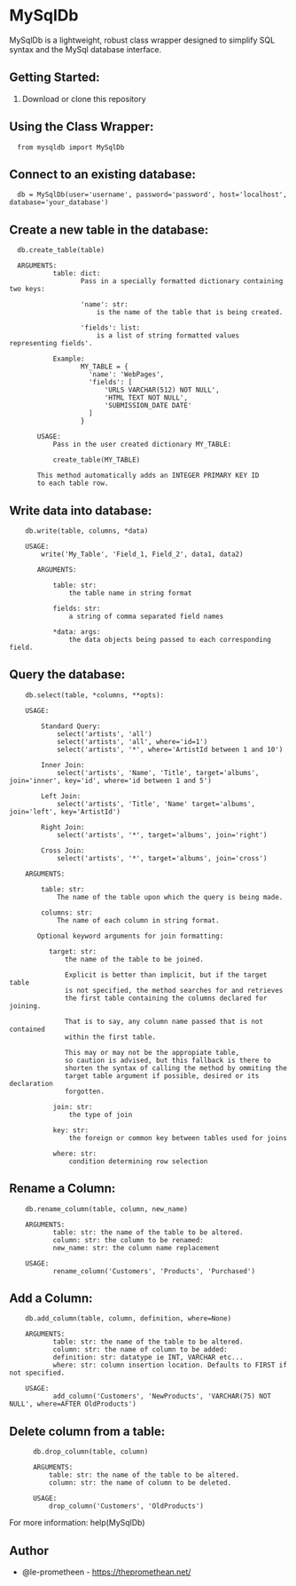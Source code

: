 # MySqlDb

MySqlDb is a lightweight, robust class wrapper designed to simplify SQL syntax and the MySql
database interface. 

## Getting Started:

1. Download or clone this repository


## Using the Class Wrapper:
     
      from mysqldb import MySqlDb
      
      
## Connect to an existing database:

      db = MySqlDb(user='username', password='password', host='localhost', database='your_database')
      

## Create a new table in the database:
      
      db.create_table(table)
      
      ARGUMENTS:
               table: dict:
                      Pass in a specially formatted dictionary containing two keys:

                      'name': str: 
                          is the name of the table that is being created.

                      'fields': list: 
                          is a list of string formatted values representing fields'.

               Example:
                      MY_TABLE = {
                        'name': 'WebPages',
                        'fields': [
                            'URLS VARCHAR(512) NOT NULL',
                            'HTML TEXT NOT NULL',
                            'SUBMISSION_DATE DATE'
                        ]
                      }

           USAGE:
               Pass in the user created dictionary MY_TABLE:

               create_table(MY_TABLE)

           This method automatically adds an INTEGER PRIMARY KEY ID
           to each table row.
           
           
## Write data into database:

        db.write(table, columns, *data)
        
        USAGE:
            write('My_Table', 'Field_1, Field_2', data1, data2)

           ARGUMENTS:
           
               table: str: 
                   the table name in string format
                   
               fields: str: 
                   a string of comma separated field names 
                   
               *data: args: 
                   the data objects being passed to each corresponding field.
                   
                   
## Query the database:

        db.select(table, *columns, **opts):
        
        USAGE:
        
            Standard Query:
                select('artists', 'all')
                select('artists', 'all', where='id=1')
                select('artists', '*', where='ArtistId between 1 and 10')

            Inner Join:
                select('artists', 'Name', 'Title', target='albums', join='inner', key='id', where='id between 1 and 5')

            Left Join:
                select('artists', 'Title', 'Name' target='albums', join='left', key='ArtistId')

            Right Join:
                select('artists', '*', target='albums', join='right')

            Cross Join:
                select('artists', '*', target='albums', join='cross')
                
        ARGUMENTS:

            table: str:
                The name of the table upon which the query is being made.
                
            columns: str:
                The name of each column in string format.

           Optional keyword arguments for join formatting:

              target: str: 
                  the name of the table to be joined.

                  Explicit is better than implicit, but if the target table
                  is not specified, the method searches for and retrieves
                  the first table containing the columns declared for joining.

                  That is to say, any column name passed that is not contained
                  within the first table.

                  This may or may not be the appropiate table,
                  so caution is advised, but this fallback is there to
                  shorten the syntax of calling the method by ommiting the
                  target table argument if possible, desired or its declaration
                  forgotten.

               join: str: 
                   the type of join
                   
               key: str: 
                   the foreign or common key between tables used for joins
                   
               where: str: 
                   condition determining row selection
                   
               
 ## Rename a Column:

        db.rename_column(table, column, new_name)
        
        ARGUMENTS:
               table: str: the name of the table to be altered.
               column: str: the column to be renamed:
               new_name: str: the column name replacement 

        USAGE:
               rename_column('Customers', 'Products', 'Purchased')
               
         
 ## Add a Column:   

        db.add_column(table, column, definition, where=None)
        
        ARGUMENTS:
               table: str: the name of the table to be altered.
               column: str: the name of column to be added:
               definition: str: datatype ie INT, VARCHAR etc...
               where: str: column insertion location. Defaults to FIRST if not specified.

        USAGE:
               add_column('Customers', 'NewProducts', 'VARCHAR(75) NOT NULL', where=AFTER OldProducts')
               
                
  
  ## Delete column from a table:
  
          db.drop_column(table, column)
          
          ARGUMENTS:
              table: str: the name of the table to be altered.
              column: str: the name of column to be deleted.
              
          USAGE:
              drop_column('Customers', 'OldProducts')
              
              
      

For more information: help(MySqlDb)

## Author
* @le-prometheen - https://thepromethean.net/
